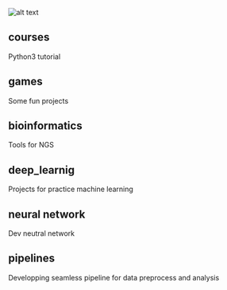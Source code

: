 
![alt text](https://miro.medium.com/max/1078/1*tB7A_yPas_yS-COk-WnzFQ.jpeg)


## courses
Python3 tutorial

## games
Some fun projects

## bioinformatics
Tools for NGS

## deep_learnig
Projects for practice machine learning

## neural network
Dev neutral network

## pipelines
Developping seamless pipeline for data preprocess and analysis

